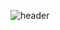 ![header](https://capsule-render.vercel.app/api?type=Waving&reversal&true&color=gradient&customColorList=30&customColorList=29height=400&section=header&text=Hello&nbsp;&nbsp;&nbsp;&nbsp;&nbsp;&nbsp;&nbsp;&nbsp;&nbsp;&nbsp;World!&fontSize=100&desc=Limemun's%20Idea&descSize=30&descAlign=47&descAlignY=67&animation=fadeIn)
